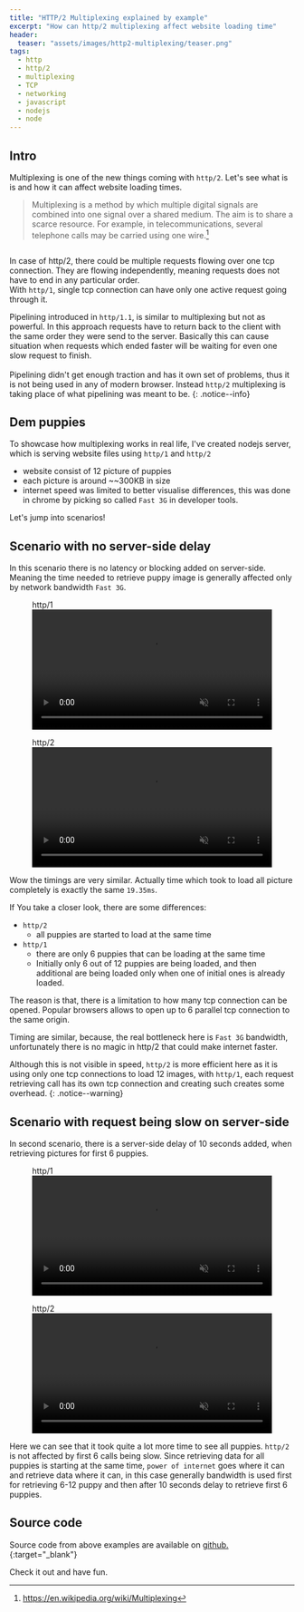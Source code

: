 ```yaml
---
title: "HTTP/2 Multiplexing explained by example"
excerpt: "How can http/2 multiplexing affect website loading time"
header:
  teaser: "assets/images/http2-multiplexing/teaser.png"
tags:
  - http
  - http/2
  - multiplexing
  - TCP
  - networking
  - javascript
  - nodejs
  - node
---
```


## Intro

Multiplexing is one of the new things coming with `http/2`. Let's see what is is and how it can affect website loading times.

> Multiplexing is a method by which multiple digital signals are combined into one signal over a shared medium. The aim is to share a scarce resource. For example, in telecommunications, several telephone calls may be carried using one wire.[^1]

[^1]: <https://en.wikipedia.org/wiki/Multiplexing>

  <img class="align-center" src="{{ site.url }}{{ site.baseurl }}/assets/images/http2-multiplexing/1.png" alt="">

In case of http/2, there could be multiple requests flowing over one tcp connection. They are flowing independently, meaning requests does not have to end in any particular order.  
With `http/1`, single tcp connection can have only one active request going through it.

Pipelining introduced in `http/1.1`, is similar to multiplexing but not as powerful. In this approach requests have to return back to the client with the same order they were send to the server.
Basically this can cause situation when requests which ended faster will be waiting for even one slow request to finish.  <br/><br/>
Pipelining didn't get enough traction and has it own set of problems, thus it is not being used in any of modern browser.
Instead `http/2` multiplexing is taking place of what pipelining was meant to be.
{: .notice--info}

## Dem puppies

To showcase how multiplexing works in real life, I've created nodejs server, which is serving website files using `http/1` and `http/2`

- website consist of 12 picture of puppies
- each picture is around ~~300KB in size
- internet speed was limited to better visualise differences, this was done in chrome by picking so called `Fast 3G` in developer tools.

Let's jump into scenarios!

## Scenario with no server-side delay

In this scenario there is no latency or blocking added on server-side.
Meaning the time needed to retrieve puppy image is generally affected only by network bandwidth `Fast 3G`.

<figure>
  <figcaption>http/1</figcaption>
  <video controls autoplay loop muted width="100%">
    <source src="/assets/images/http2-multiplexing/http1.mp4" type="video/mp4">
  </video>
</figure>

<figure>
  <figcaption>http/2</figcaption>
  <video controls autoplay loop muted width="100%">
    <source src="/assets/images/http2-multiplexing/http2.mp4" type="video/mp4">
  </video>
</figure>

Wow the timings are very similar. Actually time which took to load all picture completely is exactly the same `19.35ms`.

If You take a closer look, there are some differences:

- `http/2`
  - all puppies are started to load at the same time
- `http/1`
  - there are only 6 puppies that can be loading at the same time
  - Initially only 6 out of 12 puppies are being loaded, and then additional are being loaded only when one of initial ones is already loaded.

The reason is that, there is a limitation to how many tcp connection can be opened. Popular browsers allows to open up to 6 parallel tcp connection to the same origin.

Timing are similar, because, the real bottleneck here is `Fast 3G` bandwidth, unfortunately there is no magic in http/2 that could make internet faster.

Although this is not visible in speed, `http/2` is more efficient here as it is using only one tcp connections to load 12 images, with `http/1`, each request retrieving call has its own tcp connection and creating such creates some overhead.
{: .notice--warning}

## Scenario with request being slow on server-side

In second scenario, there is a server-side delay of 10 seconds added, when retrieving pictures for first 6 puppies.

<figure>
  <figcaption>http/1</figcaption>
  <video controls autoplay loop muted width="100%">
    <source src="/assets/images/http2-multiplexing/http1_delay.mp4" type="video/mp4">
  </video>
</figure>

<figure>
  <figcaption>http/2</figcaption>
  <video controls autoplay loop muted width="100%">
    <source src="/assets/images/http2-multiplexing/http2_delay.mp4" type="video/mp4">
  </video>
</figure>

Here we can see that it took quite a lot more time to see all puppies.
`http/2` is not affected by first 6 calls being slow. Since  retrieving data for all puppies is starting at the same time, `power of internet` goes where it can and retrieve data where it can, in this case generally bandwidth is used first for retrieving 6-12 puppy and then after 10 seconds delay to retrieve first 6 puppies.

## Source code

Source code from above examples are available on [github.](https://github.com/UnderNotic/http-multiplexing){:target="\_blank"}

Check it out and have fun.
